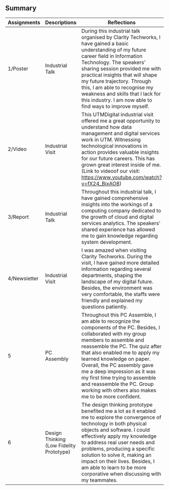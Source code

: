 ## Summary

|     Assignments       | Descriptions | Reflections                       |
|----------------|-------------------------------|-----------------------------|
|  1/Poster| Industrial Talk  |During this industrial talk organised by Clarity Techworks, I have gained a basic understanding of my future career field in Information Technology. The speakers’ sharing session provided me with practical insights that will shape my future trajectory. Through this, I am able to recognise my weakness and skills that I lack for this industry. I am now able to find ways to improve myself.            |
| 2/Video         | Industrial Visit      | This UTMDigital industrial visit offered me a great opportunity to understand how data management and digital services work in UTM. Witnessing technological innovations in action provides valuable insights for our future careers. This has grown great interest inside of me. (Link to videoof our visit: https://www.youtube.com/watch?v=fX24_BixAO8)     |
|3/Report | Industrial Talk |Throughout this industrial talk, I have gained comprehensive insights into the workings of a computing company dedicated to the growth of cloud and digital services analytics.  The speakers’ shared experience has allowed me to gain knowledge regarding system development. |
| 4/Newsletter| Industrial Visit  |I was amazed when visiting Clarity Techworks. During the visit, I have gained more detailed information regarding several departments, shaping the landscape of my digital future. Besides, the environment was very comfortable, the staffs were friendly and explained my questions patiently.  |
|5 |PC Assembly  | Throughout this PC Assemble, I am able to recognize the components of the PC. Besides, I collaborated with my group members to assemble and reassemble the PC. The quiz after that also enabled me to apply my learned knowledge on paper. Overall, the PC assembly gave me a deep impression as it was my first time trying to assemble and reassemble the PC. Group working with others also makes me to be more confident. |
|6 |Design Thinking (Low Fidelity Prototype) | The design thinking prototype benefited me a lot as it enabled me to explore the convergence of technology in both physical objects and software. I could effectively apply my knowledge to address real user needs and problems, producing a specific solution to solve it, making an impact on their lives. Besides, I am able to learn to be more corporative when discussing with my teammates. |
